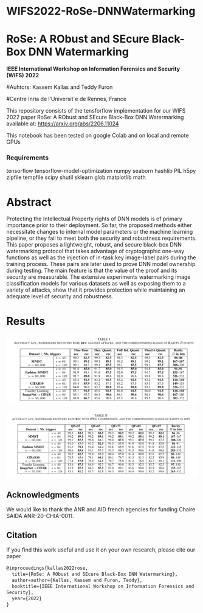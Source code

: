 # WIFS2022-RoSe-DNNWatermarking

# RoSe: A RObust and SEcure Black-Box DNN Watermarking
**IEEE International Workshop on Information Forensics and Security (WIFS) 2022**

#Auhtors: Kassem Kallas and Teddy Furon

#Centre Inria de l’Universit´e de Rennes, France

This repository consists of the tensforflow implementation for our WIFS 2022 paper RoSe: A RObust and SEcure Black-Box DNN Watermarking available at:
https://arxiv.org/abs/2206.11024

This notebook has been tested on google Colab and on local and remote GPUs

### Requirements
tensorflow
tensorflow-model-optimization
numpy
seaborn
hashlib
PIL
h5py
zipfile
tempfile
scipy
shutil
sklearn
glob
matplotlib
math

# Abstract
Protecting the Intellectual Property rights of DNN models is of primary importance prior to their deployment. So far, the proposed methods either necessitate changes to internal model parameters or the machine learning pipeline, or they fail to meet both the security and robustness requirements. This paper proposes a lightweight, robust, and secure black-box DNN watermarking protocol that takes advantage of cryptographic one-way functions as well as the injection of in-task key image-label pairs during the training process. These pairs are later used to prove DNN model ownership during testing. The main feature is that the value of the proof and its security are measurable. The extensive experiments watermarking image classification models for various datasets as well as exposing them to a variety of attacks, show that it provides protection while maintaining an adequate level of security and robustness.

# Results
![alt Results Against Attacks](https://github.com/KassemKallas/WIFS2022-RoSe-DNNWatermarking/blob/main/Table1.png?raw=true)

![alt Results with JPEG Compression](https://github.com/KassemKallas/WIFS2022-RoSe-DNNWatermarking/blob/main/Table2.png?raw=true)

## Acknowledgments
We would like to thank the ANR and AID french agencies for funding Chaire SAIDA ANR-20-CHIA-0011.

## Citation

If you find this work useful and use it on your own research, please cite our paper  

```
@inproceedings{kallas2022rose,
  title={RoSe: A RObust and SEcure Black-Box DNN Watermarking},
  author=author={Kallas, Kassem and Furon, Teddy},
  booktitle={IEEE International Workshop on Information Forensics and Security},
  year={2022}
}

```
